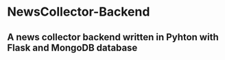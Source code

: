 # NewsCollector-Backend
## A news collector backend written in Pyhton with Flask and MongoDB database
